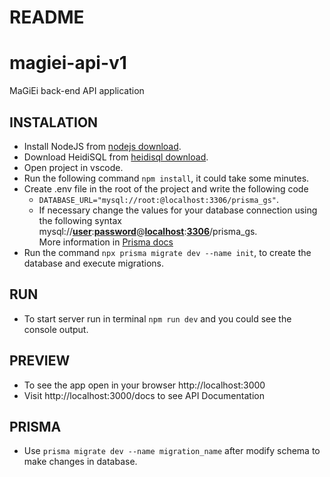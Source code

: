 # README

# magiei-api-v1
MaGiEi back-end API application

## INSTALATION
- Install NodeJS from [nodejs download](https://nodejs.org/en/download/).
- Download HeidiSQL from [heidisql download](https://www.heidisql.com/download.php).
- Open project in vscode.
- Run the following command `npm install`, it could take some minutes.
- Create .env file in the root of the project and write the following code
    - ```DATABASE_URL="mysql://root:@localhost:3306/prisma_gs"```.
    - If necessary change the values for your database connection using the following syntax mysql://<ins>**user**</ins>:<ins>**password**</ins>@<ins>**localhost**</ins>:<ins>**3306**</ins>/prisma_gs.\
    More information in [Prisma docs](https://www.prisma.io/docs/concepts/database-connectors/mysql)
- Run the command `npx prisma migrate dev --name init`, to create the database and execute migrations.

## RUN
- To start server run in terminal `npm run dev` and you could see the console output.

## PREVIEW
- To see the app open in your browser http://localhost:3000
- Visit http://localhost:3000/docs to see API Documentation

## PRISMA
- Use `prisma migrate dev --name migration_name` after modify schema to make changes in database.